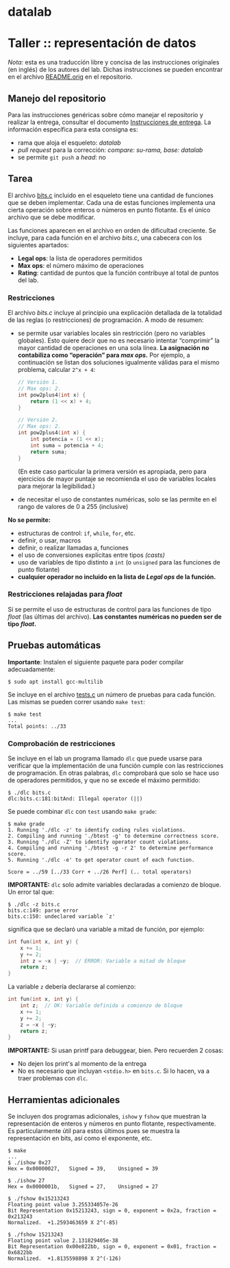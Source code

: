 # datalab

# Taller :: representación de datos

_Nota:_ esta es una traducción libre y concisa de las instrucciones originales
(en inglés) de los autores del lab. Dichas instrucciones se pueden encontrar en
el archivo [README.orig] en el repositorio.

## Manejo del repositorio

Para las instrucciones genéricas sobre cómo manejar el repositorio y realizar
la entrega, consultar el documento [Instrucciones de entrega](https://orgacomp.github.io/9557/entregas).
La información específica para esta consigna es:

  - rama que aloja el esqueleto: _datalab_
  - _pull request_ para la corrección: _compare: su-rama, base: datalab_
  - se permite `git push` a _head_: no

## Tarea

El archivo [bits.c] incluido en el esqueleto tiene una cantidad de funciones que
se deben implementar.  Cada una de estas funciones implementa una cierta
operación sobre enteros o números en punto flotante. Es el único archivo que se
debe modificar.

Las funciones aparecen en el archivo en orden de dificultad creciente. Se
incluye, para cada función en el archivo _bits.c_, una cabecera con los
siguientes apartados:

  - **Legal ops**: la lista de operadores permitidos
  - **Max ops**: el número máximo de operaciones
  - **Rating**: cantidad de puntos que la función contribuye al total de
    puntos del lab.


### Restricciones

El archivo _bits.c_ incluye al principio una explicación detallada de la
totalidad de las reglas (o restricciones) de programación. A modo de resumen:

  - se permite usar variables locales sin restricción (pero no variables
    globales). Esto quiere decir que no es necesario intentar “comprimir” la
    mayor cantidad de operaciones en una sola línea. **La asignación no
    contabiliza como “operación” para _max ops_.** Por ejemplo, a continuación
    se listan dos soluciones igualmente válidas para el mismo problema,
    calcular `2^x + 4`:

    ```c
    // Versión 1.
    // Max ops: 2.
    int pow2plus4(int x) {
        return (1 << x) + 4;
    }

    // Versión 2.
    // Max ops: 2.
    int pow2plus4(int x) {
        int potencia = (1 << x);
        int suma = potencia + 4;
        return suma;
    }
    ```

    (En este caso particular la primera versión es apropiada, pero para
    ejercicios de mayor puntaje se recomienda el uso de variables locales para
    mejorar la legibilidad.)

  - de necesitar el uso de constantes numéricas, solo se las permite en el
    rango de valores de 0 a 255 (inclusive)

**No se permite:**

  - estructuras de control: `if`, `while`, `for`, etc.
  - definir, o usar, macros
  - definir, o realizar llamadas a, funciones
  - el uso de conversiones explícitas entre tipos _(casts)_
  - uso de variables de tipo distinto a `int` (o `unsigned` para las funciones
    de punto flotante)
  - **cualquier operador no incluido en la lista de _Legal ops_ de la función.**


### Restricciones relajadas para _float_

Sí se permite el uso de estructuras de control para las funciones de tipo
_float_ (las últimas del archivo). **Las constantes numéricas no pueden
ser de tipo _float_.**


## Pruebas automáticas

**Importante**: Instalen el siguiente paquete para poder compilar adecuadamente:

```
$ sudo apt install gcc-multilib
```

Se incluye en el archivo [tests.c] un número de pruebas para cada función. Las
mismas se pueden correr usando `make test`:

```
$ make test
...
Total points: ../33
```

### Comprobación de restricciones

Se incluye en el lab un programa llamado `dlc` que puede usarse para verificar
que la implementación de una función cumple con las restricciones de
programación. En otras palabras, `dlc` comprobará que solo se hace uso de
operadores permitidos, y que no se excede el máximo permitido:

```
$ ./dlc bits.c
dlc:bits.c:181:bitAnd: Illegal operator (||)
```

Se puede combinar `dlc` con `test` usando `make grade`:

```
$ make grade
1. Running './dlc -z' to identify coding rules violations.
2. Compiling and running './btest -g' to determine correctness score.
3. Running './dlc -Z' to identify operator count violations.
4. Compiling and running './btest -g -r 2' to determine performance score.
5. Running './dlc -e' to get operator count of each function.

Score = ../59 [../33 Corr + ../26 Perf] (.. total operators)
```

**IMPORTANTE:** `dlc` solo admite variables declaradas a comienzo de bloque.
Un error tal que:

```
$ ./dlc -z bits.c
bits.c:149: parse error
bits.c:150: undeclared variable `z'
```

significa que se declaró una variable a mitad de función, por ejemplo:

```c
int fun(int x, int y) {
    x += 1;
    y += 2;
    int z = ~x | ~y;  // ERROR: Variable a mitad de bloque
    return z;
}
```

La variable `z` debería declararse al comienzo:

```c
int fun(int x, int y) {
    int z;  // OK: Variable definida a comienzo de bloque
    x += 1;
    y += 2;
    z = ~x | ~y;
    return z;
}
```

**IMPORTANTE:** Si usan printf para debuggear, bien. Pero recuerden 2 cosas:
- No dejen los print's al momento de la entrega
- No es necesario que incluyan `<stdio.h>` en `bits.c`. Si lo hacen, va a traer problemas con `dlc`.

## Herramientas adicionales

Se incluyen dos programas adicionales, `ishow` y `fshow` que muestran la
representación de enteros y números en punto flotante, respectivamente. Es
particularmente útil para estos últimos pues se muestra la representación en
bits, así como el exponente, etc.

```
$ make
...
$ ./ishow 0x27
Hex = 0x00000027,	Signed = 39,	Unsigned = 39

$ ./ishow 27
Hex = 0x0000001b,	Signed = 27,	Unsigned = 27

$ ./fshow 0x15213243
Floating point value 3.255334057e-26
Bit Representation 0x15213243, sign = 0, exponent = 0x2a, fraction = 0x213243
Normalized.  +1.2593463659 X 2^(-85)

$ ./fshow 15213243
Floating point value 2.131829405e-38
Bit Representation 0x00e822bb, sign = 0, exponent = 0x01, fraction = 0x6822bb
Normalized.  +1.8135598898 X 2^(-126)
```

[bits.c]: ./datalab/bits.c
[tests.c]: ./datalab/tests.c
[README.orig]: ./datalab/README.orig
